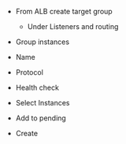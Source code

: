 - From ALB create target group
	- Under Listeners and routing
- Group instances
- Name
- Protocol
- Health check

- Select Instances
- Add to pending
- Create